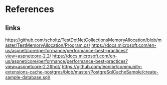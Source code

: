 # References

## links

<https://github.com/scholtz/TestDotNetCollectionsMemoryAllocation/blob/master/TestMemoryAllocation/Program.cs/>
<https://docs.microsoft.com/en-us/aspnet/core/performance/performance-best-practices?view=aspnetcore-2.2/>
<https://docs.microsoft.com/en-us/aspnet/core/performance/performance-best-practices?view=aspnetcore-2.2#hot/>
<https://github.com/leonibr/community-extensions-cache-postgres/blob/master/PostgreSqlCacheSample/create-sample-database.sql/>
